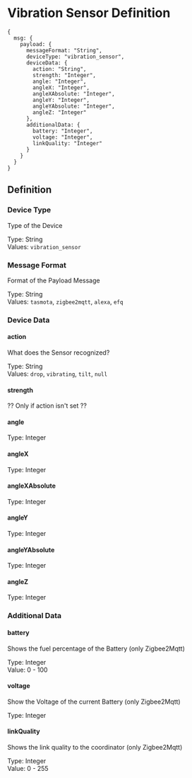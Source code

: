 # Vibration Sensor Definition

```json5
{
  msg: {
    payload: {
      messageFormat: "String",
      deviceType: "vibration_sensor",
      deviceData: {
        action: "String",
        strength: "Integer",
        angle: "Integer",
        angleX: "Integer",
        angleXAbsolute: "Integer",
        angleY: "Integer",
        angleYAbsolute: "Integer",
        angleZ: "Integer"
      },
      additionalData: {
        battery: "Integer",
        voltage: "Integer",
        linkQuality: "Integer"
      }
    }
  }
}
```

## Definition

### Device Type

Type of the Device

Type: String<br>
Values: `vibration_sensor`

### Message Format

Format of the Payload Message

Type: String<br>
Values: `tasmota`, `zigbee2mqtt`, `alexa`, `efq`

### Device Data

#### action

What does the Sensor recognized?

Type: String<br>
Values: `drop`, `vibrating`, `tilt`, `null`

#### strength

?? Only if action isn't set ??

#### angle

Type: Integer

#### angleX

Type: Integer

#### angleXAbsolute

Type: Integer

#### angleY

Type: Integer

#### angleYAbsolute

Type: Integer

#### angleZ

Type: Integer

### Additional Data


#### battery

Shows the fuel percentage of the Battery  (only Zigbee2Mqtt)

Type: Integer<br>
Value: 0 - 100

#### voltage

Show the Voltage of the current Battery (only Zigbee2Mqtt)

Type: Integer<br>

#### linkQuality

Shows the link quality to the coordinator (only Zigbee2Mqtt)

Type: Integer<br>
Value: 0 - 255
